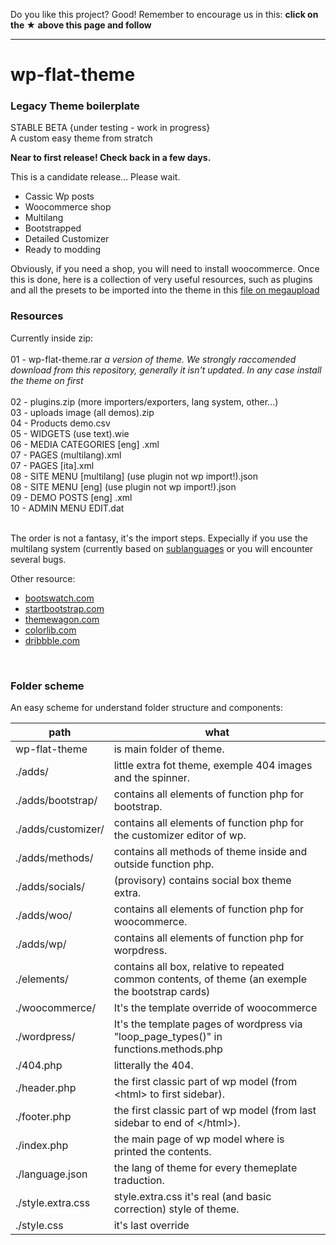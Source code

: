 Do you like this project? Good! Remember to encourage us in this: <b>click on the ★ above this page and follow</b>

---

# wp-flat-theme

### Legacy Theme boilerplate

STABLE BETA {under testing - work in progress}<br>
A custom easy theme from stratch

**Near to first release! Check back in a few days.**

This is a candidate release... Please wait.

-   Cassic Wp posts
-   Woocommerce shop
-   Multilang
-   Bootstrapped
-   Detailed Customizer
-   Ready to modding

Obviously, if you need a shop, you will need to install woocommerce. Once this is done, here is a collection of very useful resources, such as plugins and all the presets to be imported into the theme in this [file on megaupload](https://mega.nz/file/T6xVHDQR#A4YXsMIiZZ3tXa12ePLYKtoYUFZx8iz931P4cfZS0FM)

### Resources

Currently inside zip:<br><br>
01 - wp-flat-theme.rar _a version of theme. We strongly raccomended download from this repository, generally it isn't updated. In any case install the theme on first_<br><br>
02 - plugins.zip (more importers/exporters, lang system, other...)<br>
03 - uploads image (all demos).zip<br>
04 - Products demo.csv<br>
05 - WIDGETS (use text).wie<br>
06 - MEDIA CATEGORIES [eng] .xml<br>
07 - PAGES (multilang).xml<br>
07 - PAGES [ita].xml<br>
08 - SITE MENU  [multilang] (use plugin not wp import!).json<br>
08 - SITE MENU [eng] (use plugin not wp import!).json<br>
09 - DEMO POSTS [eng] .xml<br>
10 - ADMIN MENU EDIT.dat<br>
<br>

The order is not a fantasy, it's the import steps. Expecially if you use the multilang system (currently based on [sublanguages](https://it.wordpress.org/plugins/sublanguage/) or you will encounter several bugs.


Other resource:
- [bootswatch.com](https://bootswatch.com/)
- [startbootstrap.com](https://startbootstrap.com/?showPro=false&showAngular=false&showVue=false)
- [themewagon.com](https://themewagon.com/theme-price/free/)
- [colorlib.com](https://colorlib.com/wp/cat/bootstrap/)
- [dribbble.com](https://dribbble.com/tags/free_bootstrap_4_ui_kit)

<br>

### Folder scheme

An easy scheme for understand folder structure and components:

| path  | what  |
|----|----|
| wp-flat-theme                 | is main folder of theme.    | 
| ./adds/                       | little extra fot theme, exemple 404 images and the spinner. | 
| ./adds/bootstrap/             | contains all elements of function php for bootstrap. | 
| ./adds/customizer/            | contains all elements of function php for the customizer editor of wp. | 
| ./adds/methods/               | contains all methods of theme inside and outside function php. | 
| ./adds/socials/               | (provisory) contains social box theme extra. | 
| ./adds/woo/                   | contains all elements of function php for woocommerce. | 
| ./adds/wp/                    | contains all elements of function php for worpdress. | 
| ./elements/                   | contains all box, relative to repeated common contents, of theme (an exemple the bootstrap cards) | 
| ./woocommerce/                | It's the template override of woocommerce | 
| ./wordpress/                  | It's the template pages of wordpress via "loop_page_types()" in functions.methods.php |
| ./404.php                     | litterally the 404. | 
| ./header.php                  | the first classic part of wp model (from &lt;html&gt; to first sidebar). | 
| ./footer.php                  | the first classic part of wp model (from last sidebar to end of &lt;/html&gt;). | 
| ./index.php                   | the main page of wp model where is printed the contents. | 
| ./language.json               | the lang of theme for every themeplate traduction. | 
| ./style.extra.css             | style.extra.css it's real (and basic correction) style of theme. | 
| ./style.css                   | it's last override | 